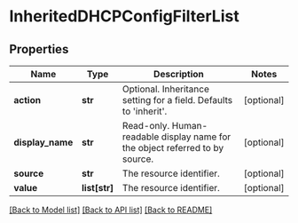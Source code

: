 # InheritedDHCPConfigFilterList

## Properties
Name | Type | Description | Notes
------------ | ------------- | ------------- | -------------
**action** | **str** | Optional. Inheritance setting for a field.  Defaults to &#39;inherit&#39;. | [optional] 
**display_name** | **str** | Read-only. Human-readable display name for the object referred to by source. | [optional] 
**source** | **str** | The resource identifier. | [optional] 
**value** | **list[str]** | The resource identifier. | [optional] 

[[Back to Model list]](../README.md#documentation-for-models) [[Back to API list]](../README.md#documentation-for-api-endpoints) [[Back to README]](../README.md)


